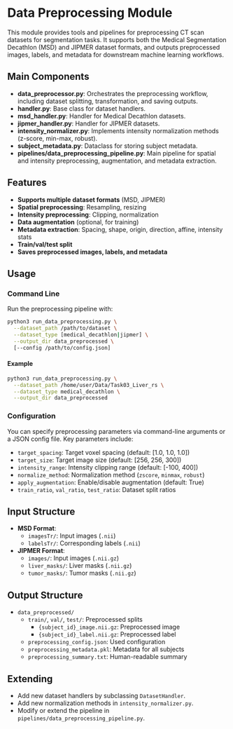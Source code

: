 # Data Preprocessing Module

This module provides tools and pipelines for preprocessing CT scan datasets for segmentation tasks. It supports both the Medical Segmentation Decathlon (MSD) and JIPMER dataset formats, and outputs preprocessed images, labels, and metadata for downstream machine learning workflows.

## Main Components

- **data_preprocessor.py**: Orchestrates the preprocessing workflow, including dataset splitting, transformation, and saving outputs.
- **handler.py**: Base class for dataset handlers.
- **msd_handler.py**: Handler for Medical Decathlon datasets.
- **jipmer_handler.py**: Handler for JIPMER datasets.
- **intensity_normalizer.py**: Implements intensity normalization methods (z-score, min-max, robust).
- **subject_metadata.py**: Dataclass for storing subject metadata.
- **pipelines/data_preprocessing_pipeline.py**: Main pipeline for spatial and intensity preprocessing, augmentation, and metadata extraction.

## Features

- **Supports multiple dataset formats** (MSD, JIPMER)
- **Spatial preprocessing**: Resampling, resizing
- **Intensity preprocessing**: Clipping, normalization
- **Data augmentation** (optional, for training)
- **Metadata extraction**: Spacing, shape, origin, direction, affine, intensity stats
- **Train/val/test split**
- **Saves preprocessed images, labels, and metadata**

## Usage

### Command Line

Run the preprocessing pipeline with:

```bash
python3 run_data_preprocessing.py \
  --dataset_path /path/to/dataset \
  --dataset_type [medical_decathlon|jipmer] \
  --output_dir data_preprocessed \
  [--config /path/to/config.json]
```

#### Example

```bash
python3 run_data_preprocessing.py \
  --dataset_path /home/user/Data/Task03_Liver_rs \
  --dataset_type medical_decathlon \
  --output_dir data_preprocessed
```

### Configuration

You can specify preprocessing parameters via command-line arguments or a JSON config file. Key parameters include:
- `target_spacing`: Target voxel spacing (default: [1.0, 1.0, 1.0])
- `target_size`: Target image size (default: [256, 256, 300])
- `intensity_range`: Intensity clipping range (default: [-100, 400])
- `normalize_method`: Normalization method (`zscore`, `minmax`, `robust`)
- `apply_augmentation`: Enable/disable augmentation (default: True)
- `train_ratio`, `val_ratio`, `test_ratio`: Dataset split ratios

## Input Structure

- **MSD Format**:
  - `imagesTr/`: Input images (`.nii`)
  - `labelsTr/`: Corresponding labels (`.nii`)
- **JIPMER Format**:
  - `images/`: Input images (`.nii.gz`)
  - `liver_masks/`: Liver masks (`.nii.gz`)
  - `tumor_masks/`: Tumor masks (`.nii.gz`)

## Output Structure

- `data_preprocessed/`
  - `train/`, `val/`, `test/`: Preprocessed splits
    - `{subject_id}_image.nii.gz`: Preprocessed image
    - `{subject_id}_label.nii.gz`: Preprocessed label
  - `preprocessing_config.json`: Used configuration
  - `preprocessing_metadata.pkl`: Metadata for all subjects
  - `preprocessing_summary.txt`: Human-readable summary

## Extending

- Add new dataset handlers by subclassing `DatasetHandler`.
- Add new normalization methods in `intensity_normalizer.py`.
- Modify or extend the pipeline in `pipelines/data_preprocessing_pipeline.py`.

